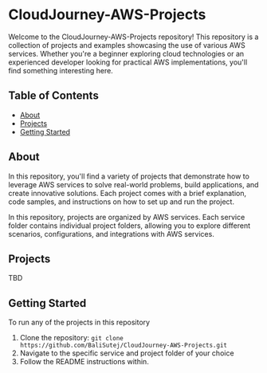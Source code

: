# CloudJourney-AWS-Projects

Welcome to the CloudJourney-AWS-Projects repository! This repository is a collection of projects and examples showcasing the use of various AWS services. Whether you're a beginner exploring cloud technologies or an experienced developer looking for practical AWS implementations, you'll find something interesting here.

## Table of Contents

- [About](#about)
- [Projects](#projects)
- [Getting Started](#getting-started)

## About

In this repository, you'll find a variety of projects that demonstrate how to leverage AWS services to solve real-world problems, build applications, and create innovative solutions. Each project comes with a brief explanation, code samples, and instructions on how to set up and run the project.

In this repository, projects are organized by AWS services. Each service folder contains individual project folders, allowing you to explore different scenarios, configurations, and integrations with AWS services.

## Projects

TBD

## Getting Started

To run any of the projects in this repository

1. Clone the repository: `git clone https://github.com/BaliSutej/CloudJourney-AWS-Projects.git`
2. Navigate to the specific service and project folder of your choice
3. Follow the README instructions within.
